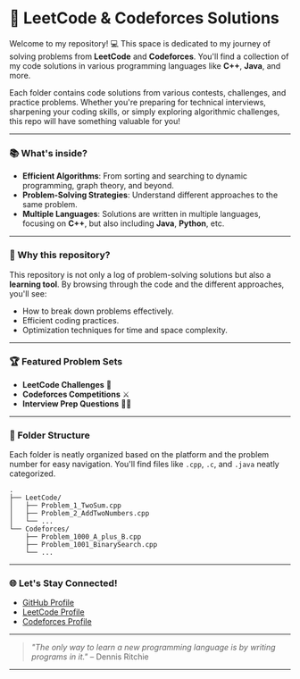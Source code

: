 

# 🚀 LeetCode & Codeforces Solutions

Welcome to my repository! 💻 This space is dedicated to my journey of solving problems from **LeetCode** and **Codeforces**. You'll find a collection of my code solutions in various programming languages like **C++**, **Java**, and more.

Each folder contains code solutions from various contests, challenges, and practice problems. Whether you're preparing for technical interviews, sharpening your coding skills, or simply exploring algorithmic challenges, this repo will have something valuable for you!

---

### 📚 What's inside?

- **Efficient Algorithms**: From sorting and searching to dynamic programming, graph theory, and beyond.
- **Problem-Solving Strategies**: Understand different approaches to the same problem.
- **Multiple Languages**: Solutions are written in multiple languages, focusing on **C++**, but also including **Java**, **Python**, etc.

---

### 🌟 Why this repository?

This repository is not only a log of problem-solving solutions but also a **learning tool**. By browsing through the code and the different approaches, you'll see:

- How to break down problems effectively.
- Efficient coding practices.
- Optimization techniques for time and space complexity.

---

### 🏆 Featured Problem Sets

- **LeetCode Challenges** 🧠
- **Codeforces Competitions** ⚔️
- **Interview Prep Questions** 👨‍💻

---

### 📂 Folder Structure

Each folder is neatly organized based on the platform and the problem number for easy navigation. You'll find files like `.cpp`, `.c`, and `.java` neatly categorized.

```
.
├── LeetCode/
│   ├── Problem_1_TwoSum.cpp
│   ├── Problem_2_AddTwoNumbers.cpp
│   └── ...
└── Codeforces/
    ├── Problem_1000_A_plus_B.cpp
    ├── Problem_1001_BinarySearch.cpp
    └── ...
```

---

### 🌐 Let's Stay Connected!

- [GitHub Profile](https://github.com/thexayotbe)
- [LeetCode Profile](https://leetcode.com/u/1the_xayotbe_/)
- [Codeforces Profile](https://codeforces.com/profile/absolute00)

---

> _"The only way to learn a new programming language is by writing programs in it."_ – Dennis Ritchie

---


